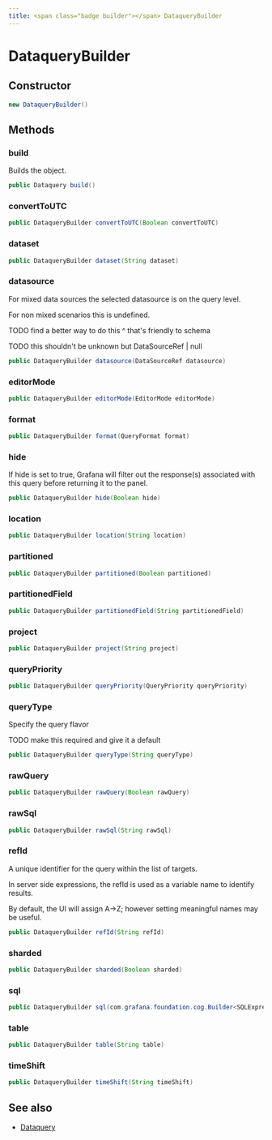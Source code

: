 ```yaml
---
title: <span class="badge builder"></span> DataqueryBuilder
---
```

# <span class="badge builder"></span> DataqueryBuilder

## Constructor

```java
new DataqueryBuilder()
```
## Methods

### <span class="badge object-method"></span> build

Builds the object.

```java
public Dataquery build()
```

### <span class="badge object-method"></span> convertToUTC

```java
public DataqueryBuilder convertToUTC(Boolean convertToUTC)
```

### <span class="badge object-method"></span> dataset

```java
public DataqueryBuilder dataset(String dataset)
```

### <span class="badge object-method"></span> datasource

For mixed data sources the selected datasource is on the query level.

For non mixed scenarios this is undefined.

TODO find a better way to do this ^ that's friendly to schema

TODO this shouldn't be unknown but DataSourceRef | null

```java
public DataqueryBuilder datasource(DataSourceRef datasource)
```

### <span class="badge object-method"></span> editorMode

```java
public DataqueryBuilder editorMode(EditorMode editorMode)
```

### <span class="badge object-method"></span> format

```java
public DataqueryBuilder format(QueryFormat format)
```

### <span class="badge object-method"></span> hide

If hide is set to true, Grafana will filter out the response(s) associated with this query before returning it to the panel.

```java
public DataqueryBuilder hide(Boolean hide)
```

### <span class="badge object-method"></span> location

```java
public DataqueryBuilder location(String location)
```

### <span class="badge object-method"></span> partitioned

```java
public DataqueryBuilder partitioned(Boolean partitioned)
```

### <span class="badge object-method"></span> partitionedField

```java
public DataqueryBuilder partitionedField(String partitionedField)
```

### <span class="badge object-method"></span> project

```java
public DataqueryBuilder project(String project)
```

### <span class="badge object-method"></span> queryPriority

```java
public DataqueryBuilder queryPriority(QueryPriority queryPriority)
```

### <span class="badge object-method"></span> queryType

Specify the query flavor

TODO make this required and give it a default

```java
public DataqueryBuilder queryType(String queryType)
```

### <span class="badge object-method"></span> rawQuery

```java
public DataqueryBuilder rawQuery(Boolean rawQuery)
```

### <span class="badge object-method"></span> rawSql

```java
public DataqueryBuilder rawSql(String rawSql)
```

### <span class="badge object-method"></span> refId

A unique identifier for the query within the list of targets.

In server side expressions, the refId is used as a variable name to identify results.

By default, the UI will assign A->Z; however setting meaningful names may be useful.

```java
public DataqueryBuilder refId(String refId)
```

### <span class="badge object-method"></span> sharded

```java
public DataqueryBuilder sharded(Boolean sharded)
```

### <span class="badge object-method"></span> sql

```java
public DataqueryBuilder sql(com.grafana.foundation.cog.Builder<SQLExpression> sql)
```

### <span class="badge object-method"></span> table

```java
public DataqueryBuilder table(String table)
```

### <span class="badge object-method"></span> timeShift

```java
public DataqueryBuilder timeShift(String timeShift)
```

## See also

 * <span class="badge object-type-class"></span> [Dataquery](./object-Dataquery.md)
